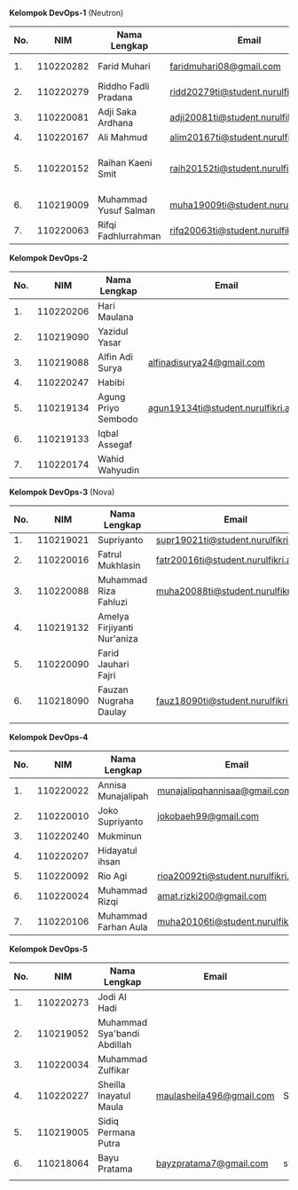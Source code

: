 **Kelompok DevOps-1** (Neutron)

| **No.** | **NIM**   | **Nama Lengkap**      | **Email** | **Akun Github** | **Keterangan** |
|---------|-----------|-----------------------|-----------|-----------------|----------------|
| 1.      | 110220282 | Farid Muhari          |faridmuhari08@gmail.com|FaridMuhari                 | Github (Plan)               |
| 2.      | 110220279 | Riddho Fadli Pradana  |    ridd20279ti@student.nurulfikri.ac.id      |Fadly-cloud            | Git (Build)              |
| 3.      | 110220081 | Adji Saka Ardhana     |adji20081ti@student.nurulfikri.ac.id          | adjisakaardhana                | Git (Build)               |
| 4.      | 110220167 | Ali Mahmud            |alim20167ti@student.nurulfikri.ac.id|a5hmudnf|  Jenkins (CI) |
| 5.      | 110220152 | Raihan Kaeni Smit     |raih20152ti@student.nurulfikri.ac.id           |raihan-smit20152ti                 |Ansible, Docker, Kubernetes (CD)                |
| 6.      | 110219009 | Muhammad Yusuf Salman |muha19009ti@student.nurulfikri.ac.id           |Yusmann                 |Git (CF)                |
| 7.      | 110220063 | Rifqi Fadhlurrahman   |rifq20063ti@student.nurulfikri.ac.id           |rifqifdhlr                 | ELK Stack (Monitoring)               |


**Kelompok DevOps-2**

| **No.** | **NIM**   | **Nama Lengkap**    | **Email** | **Akun Github** | **Keterangan** |
|---------|-----------|---------------------|-----------|-----------------|----------------|
| 1.      | 110220206 | Hari Maulana        |           |                 |                |
| 2.      | 110219090 | Yazidul Yasar       |           |                 |                |
| 3.      | 110219088 | Alfin Adi Surya     |alfinadisurya24@gmail.com           |alfinadisurya24                 |                |
| 4.      | 110220247 | Habibi              |           |                 |                |
| 5.      | 110219134 | Agung Priyo Sembodo |agun19134ti@student.nurulfikri.ac.id           |priyo00                 |                |
| 6.      | 110219133 | Iqbal Assegaf       |           |                 |                |
| 7.      | 110220174 | Wahid Wahyudin      |           |                 |                |


**Kelompok DevOps-3** (Nova)

| **No.** | **NIM**   | **Nama Lengkap**            | **Email** | **Akun Github** | **Keterangan** |
|---------|-----------|-----------------------------|-----------|-----------------|----------------|
| 1.      | 110219021 | Supriyanto                  | supr19021ti@student.nurulfikri.ac.id          |supriyanto2020                 |                |
| 2.      | 110220016 | Fatrul Mukhlasin            | fatr20016ti@student.nurulfikri.ac.id          | fatrulmukhlasin                |                |
| 3.      | 110220088 | Muhammad Riza Fahluzi       | muha20088ti@student.nurulfikri.ac.id          | mriza14                |                |
| 4.      | 110219132 | Amelya Firjiyanti Nur'aniza |           |                 |                |
| 5.      | 110220090 | Farid Jauhari Fajri         |           |                 |                |
| 6.      | 110218090 | Fauzan Nugraha Daulay       |fauz18090ti@student.nurulfikri.ac.id|owzan29|                |
|         |           |                             |           |                 |                |

**Kelompok DevOps-4**

| **No.** | **NIM**   | **Nama Lengkap**     | **Email** | **Akun Github** | **Keterangan** |
|---------|-----------|----------------------|-----------|-----------------|----------------|
| 1.      | 110220022 | Annisa Munajalipah   |  munajalipqhannisaa@gmail.com       |   annisa32              |                |
| 2.      | 110220010 | Joko Supriyanto      |  jokobaeh99@gmail.com         |      jokosupriyanto22           |                |
| 3.      | 110220240 | Mukminun             |           |                 |                |
| 4.      | 110220207 | Hidayatul ihsan      |           |                 |                |
| 5.      | 110220092 | Rio Agi              | rioa20092ti@student.nurulfikri.ac.id|        Rioagi18         |                |
| 6.      | 110220024 | Muhammad Rizqi       | amat.rizki200@gmail.com          | rizqi007                |                |
| 7.      | 110220106 | Muhammad Farhan Aula | muha20106ti@student.nurulfikri.ac.id          |  FarhanAula               |                |

**Kelompok DevOps-5**

| **No.** | **NIM**   | **Nama Lengkap**            | **Email** | **Akun Github** | **Keterangan** |
|---------|-----------|-----------------------------|-----------|-----------------|----------------|
| 1.      | 110220273 | Jodi Al Hadi                |           |                 |                |
| 2.      | 110219052 | Muhammad Sya'bandi Abdillah |           |                 |                |
| 3.      | 110220034 | Muhammad Zulfikar           |           |                 |                |
| 4.      | 110220227 | Sheilla Inayatul Maula      | maulasheila496@gmail.com| SheillaInyt           |            |                |
| 5.      | 110219005 | Sidiq Permana Putra         |           |                 |                |
| 6.      | 110218064 | Bayu Pratama                | bayzpratama7@gmail.com | swtlbyz                |                |
|         |           |                             |           |                 |                |

